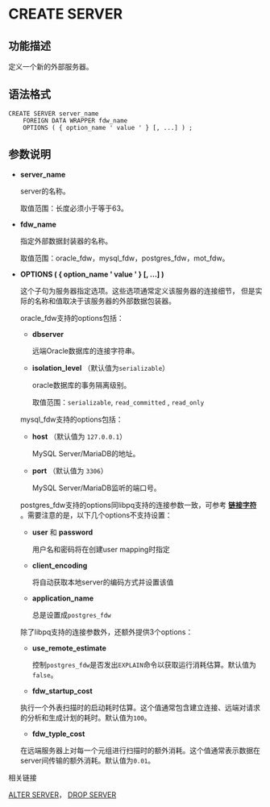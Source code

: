 # CREATE SERVER
## 功能描述
定义一个新的外部服务器。
## 语法格式
```
CREATE SERVER server_name
    FOREIGN DATA WRAPPER fdw_name
    OPTIONS ( { option_name ' value ' } [, ...] ) ;
```

## 参数说明

-   **server\_name**

    server的名称。

    取值范围：长度必须小于等于63。

-   **fdw\_name**

    指定外部数据封装器的名称。

    取值范围：oracle_fdw，mysql_fdw，postgres_fdw，mot_fdw。

-   **OPTIONS \(  \{ option\_name ' value '  \}  \[, ...\] \)**

    这个子句为服务器指定选项。这些选项通常定义该服务器的连接细节， 但是实际的名称和值取决于该服务器的外部数据包装器。

    oracle_fdw支持的options包括：

    -   **dbserver**

        远端Oracle数据库的连接字符串。

    - **isolation_level** （默认值为`serializable`）
    
        oracle数据库的事务隔离级别。
    
        取值范围：`serializable`, `read_committed` , `read_only`

    mysql_fdw支持的options包括：
    
    -   **host** （默认值为 `127.0.0.1`）

        MySQL Server/MariaDB的地址。

    -   **port** （默认值为 `3306`）

        MySQL Server/MariaDB监听的端口号。
        
    
    postgres_fdw支持的options同libpq支持的连接参数一致，可参考 **[链接字符](链接字符.md)** 。需要注意的是，以下几个options不支持设置：
    
    -   **user** 和 **password**

        用户名和密码将在创建user mapping时指定

    -   **client_encoding**

        将自动获取本地server的编码方式并设置该值

    -   **application_name**

        总是设置成`postgres_fdw`

    除了libpq支持的连接参数外，还额外提供3个options：
    
    -  **use_remote_estimate**
    
       控制`postgres_fdw`是否发出`EXPLAIN`命令以获取运行消耗估算。默认值为`false`。
    
    -  **fdw_startup_cost**
    
      执行一个外表扫描时的启动耗时估算。这个值通常包含建立连接、远端对请求的分析和生成计划的耗时。默认值为`100`。
    
    -  **fdw_typle_cost**

      在远端服务器上对每一个元组进行扫描时的额外消耗。这个值通常表示数据在server间传输的额外消耗。默认值为`0.01`。


相关链接

[ALTER SERVER](ALTER-SERVER.md)，  [DROP SERVER](DROP-SERVER.md)

